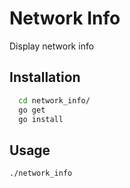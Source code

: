 # Network Info

Display network info

Installation
-----------
```bash
  cd network_info/
  go get
  go install
```
Usage
-----
```bash
./network_info
```
